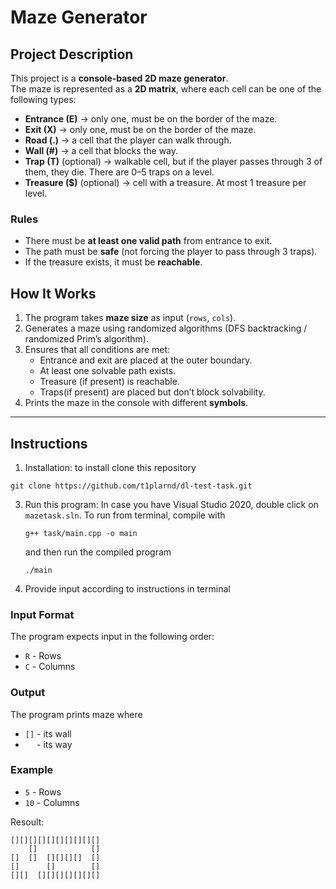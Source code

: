 # Maze Generator 

##  Project Description
This project is a **console-based 2D maze generator**.  
The maze is represented as a **2D matrix**, where each cell can be one of the following types:
- **Entrance (E)** → only one, must be on the border of the maze.
- **Exit (X)** → only one, must be on the border of the maze.
- **Road (.)** → a cell that the player can walk through.
- **Wall (#)** → a cell that blocks the way.
- **Trap (T)** (optional) → walkable cell, but if the player passes through 3 of them, they die. There are 0–5 traps on a level.
- **Treasure ($)** (optional) → cell with a treasure. At most 1 treasure per level.

###  Rules
- There must be **at least one valid path** from entrance to exit.  
- The path must be **safe** (not forcing the player to pass through 3 traps).  
- If the treasure exists, it must be **reachable**.  

##  How It Works
1. The program takes **maze size** as input (```rows```, ```cols```).  
2. Generates a maze using randomized algorithms (DFS backtracking / randomized Prim’s algorithm).  
3. Ensures that all conditions are met:
   - Entrance and exit are placed at the outer boundary.
   - At least one solvable path exists.
   - Treasure (if present) is reachable.
   - Traps(if present) are placed but don’t block solvability.  
4. Prints the maze in the console with different **symbols**.
   
---

## Instructions
1. Installation:
   to install clone this repository
```
git clone https://github.com/t1plarnd/dl-test-task.git
```
3. Run this program:
   In case you have Visual Studio 2020, double click on `mazetask.sln`.
   To run from terminal, compile with
   ```
   g++ task/main.cpp -o main
   ```
   and then run the compiled program
   ```
   ./main
   ```

5. Provide input according to instructions in terminal
### Input Format
The program expects input in the following order:
- ```R``` - Rows
- ```C``` - Columns
  
### Output
The program prints maze where 

- ```[]```  - its wall
- ```  ```  - its way


### Example
- ```5``` - Rows
- ```10``` - Columns
  
Resoult:

```text
[][][][][][][][][][]
    []            []
[]  []  [][][][]  []
[]      []        []
[][]  [][][][][][][]
```
